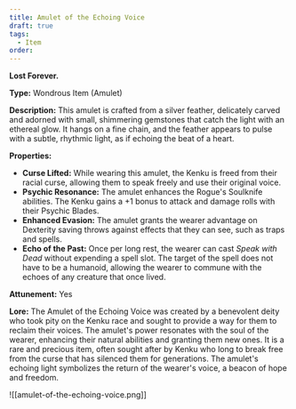 ```yaml
---
title: Amulet of the Echoing Voice
draft: true
tags:
  - Item
order:
---
```

**Lost Forever.** 

**Type:** Wondrous Item (Amulet)

**Description:**
This amulet is crafted from a silver feather, delicately carved and adorned with small, shimmering gemstones that catch the light with an ethereal glow. It hangs on a fine chain, and the feather appears to pulse with a subtle, rhythmic light, as if echoing the beat of a heart.

**Properties:**
- **Curse Lifted:** While wearing this amulet, the Kenku is freed from their racial curse, allowing them to speak freely and use their original voice.
- **Psychic Resonance:** The amulet enhances the Rogue's Soulknife abilities. The Kenku gains a +1 bonus to attack and damage rolls with their Psychic Blades.
- **Enhanced Evasion:** The amulet grants the wearer advantage on Dexterity saving throws against effects that they can see, such as traps and spells.
- **Echo of the Past:** Once per long rest, the wearer can cast *Speak with Dead* without expending a spell slot. The target of the spell does not have to be a humanoid, allowing the wearer to commune with the echoes of any creature that once lived.

**Attunement:** Yes

**Lore:**
The Amulet of the Echoing Voice was created by a benevolent deity who took pity on the Kenku race and sought to provide a way for them to reclaim their voices. The amulet's power resonates with the soul of the wearer, enhancing their natural abilities and granting them new ones. It is a rare and precious item, often sought after by Kenku who long to break free from the curse that has silenced them for generations. The amulet's echoing light symbolizes the return of the wearer's voice, a beacon of hope and freedom.


![[amulet-of-the-echoing-voice.png]]

